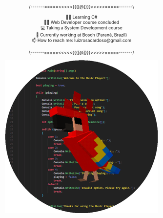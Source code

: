 <div align='center'>
/-------=====<<<<<{{{[@]}}}>>>>>=====-------\<br><br>
👨‍💻 Learning C#<br>
👨‍🎓 Web Developer course concluded<br>
💻 Taking a System Development course<br>
🦾 Currently working at Bosch (Paraná, Brazil)<br>
📫 How to reach me: luizrosacardoso@gmail.com<br><br>
\-------=====<<<<<{{{[@]}}}>>>>>=====-------/<br>
</div>

<div align='center'>
<br>
<img src='parrot circle.gif' align='top' width=500>
</div>
